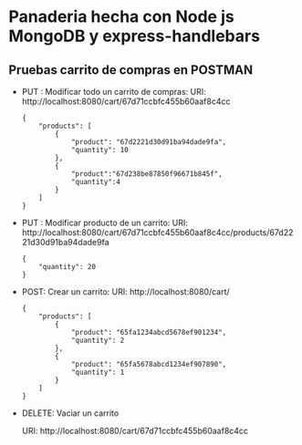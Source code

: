 # Panaderia hecha con Node js MongoDB y express-handlebars

## Pruebas carrito de compras en POSTMAN

* PUT : Modificar todo un carrito de compras:
  URI: http://localhost:8080/cart/67d71ccbfc455b60aaf8c4cc

  ```
  {
      "products": [
          {
              "product": "67d2221d30d91ba94dade9fa",
              "quantity": 10
          },
          {
              "product":"67d238be87850f96671b845f",
              "quantity":4
          }
      ]
  }
  ```
* PUT : Modificar producto de un carrito:
  URI: http://localhost:8080/cart/67d71ccbfc455b60aaf8c4cc/products/67d2221d30d91ba94dade9fa

  ```
  {
      "quantity": 20
  }
  ```
* POST: Crear un carrito:
  URI: http://localhost:8080/cart/

  ```
  {
      "products": [
          {
              "product": "65fa1234abcd5678ef901234",
              "quantity": 2
          },
          {
              "product": "65fa5678abcd1234ef907890",
              "quantity": 1
          }
      ]
  }
  ```
* DELETE: Vaciar un carrito

  URI: http://localhost:8080/cart/67d71ccbfc455b60aaf8c4cc
